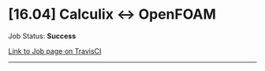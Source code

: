 # [16.04] Calculix <-> OpenFOAM

Job Status: **Success**

[Link to Job page on TravisCI](https://travis-ci.org/precice/systemtests/jobs/641872369)

---